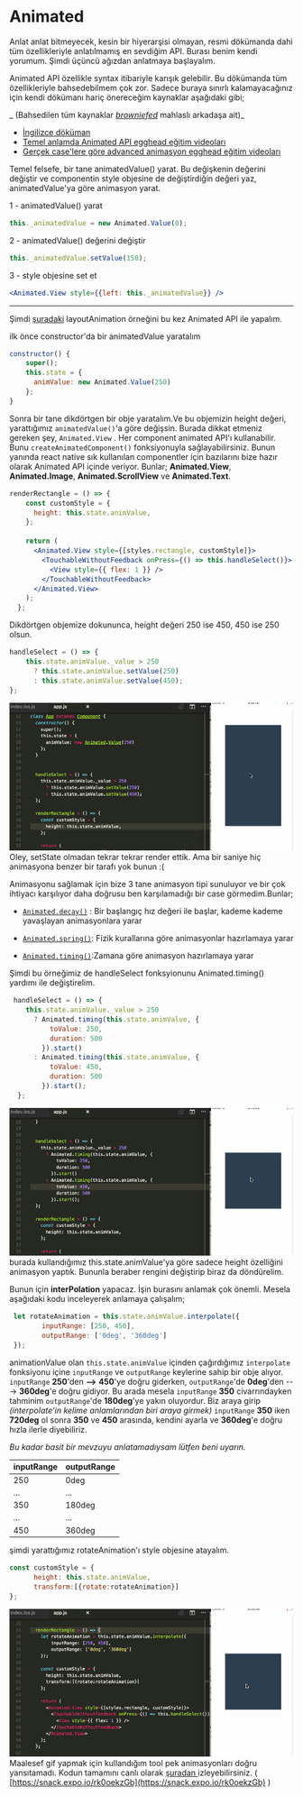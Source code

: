 # Animated

Anlat anlat bitmeyecek, kesin bir hiyerarşisi olmayan, resmi dökümanda dahi tüm özellikleriyle anlatılmamış en sevdiğim API. Burası benim kendi yorumum. Şimdi üçüncü ağızdan anlatmaya başlayalım. 

Animated API özellikle syntax itibariyle karışık gelebilir. Bu dökümanda tüm özellikleriyle bahsedebilmem çok zor. Sadece buraya sınırlı kalamayacağınız için kendi dökümanı hariç önereceğim kaynaklar aşağıdaki gibi;

_ \(Bahsedilen tüm kaynaklar _[_browniefed_](https://github.com/browniefed)_ mahlaslı arkadaşa ait\)_

* [İngilizce döküman](http://browniefed.com/react-native-animation-book/api/ANIMATED_SETVALUE.html)
* [Temel anlamda Animated API egghead eğitim videoları](https://egghead.io/lessons/react-animated-timing-and-easing-to-animate-styles-of-a-react-native-view)
* [Gerçek case'lere göre advanced animasyon egghead eğitim videoları](https://egghead.io/lessons/react-create-a-horizontal-parallax-scrollview-in-react-native)

Temel felsefe, bir tane animatedValue\(\) yarat. Bu değişkenin değerini değiştir ve componentin style objesine de değiştirdiğin değeri yaz, animatedValue'ya göre animasyon yarat.

1 - animatedValue\(\) yarat

```js
this._animatedValue = new Animated.Value(0);
```

2 - animatedValue\(\) değerini değiştir

```js
this._animatedValue.setValue(150);
```

3 - style objesine set et

```jsx
<Animated.View style={{left: this._animatedValue}} />
```

---

Şimdi [şuradaki](/component-apilarcomponent-apilarmd/animasyon/layoutanimation.md) layoutAnimation örneğini bu kez Animated API ile yapalım.

ilk önce constructor'da bir animatedValue yaratalım

```js
constructor() {
    super();
    this.state = {
      animValue: new Animated.Value(250)
    };
}
```

Sonra bir tane dikdörtgen bir obje yaratalım.Ve bu objemizin height değeri, yarattığımız `animatedValue()`'a göre değişsin. Burada dikkat etmeniz gereken şey, `Animated.View` . Her component animated API'ı kullanabilir. Bunu `createAnimatedComponent()` fonksiyonuyla  sağlayabilirsiniz. Bunun yanında react native sık kullanılan componentler için bazılarını bize hazır olarak Animated API içinde veriyor. Bunlar; **Animated.View**, **Animated.Image**, **Animated.ScrollView** ve **Animated.Text**.

```jsx
renderRectangle = () => {
    const customStyle = {
      height: this.state.animValue,
    };

    return (
      <Animated.View style={[styles.rectangle, customStyle]}>
        <TouchableWithoutFeedback onPress={() => this.handleSelect()}>
          <View style={{ flex: 1 }} />
        </TouchableWithoutFeedback>
      </Animated.View>
    );
  };
```

Dikdörtgen objemize dokununca, height değeri 250 ise 450, 450 ise 250 olsun.

```js
handleSelect = () => {
    this.state.animValue._value > 250
      ? this.state.animValue.setValue(250)
      : this.state.animValue.setValue(450);
};
```

![](/assets/rnn-animated-1.gif)Oley, setState olmadan tekrar tekrar render ettik. Ama bir saniye hiç animasyona benzer bir tarafı yok bunun :\(

Animasyonu sağlamak için bize 3 tane animasyon tipi sunuluyor ve bir çok ihtiyacı karşılıyor daha doğrusu ben karşılamadığı bir case görmedim.Bunlar;

* [`Animated.decay()`](https://facebook.github.io/react-native/docs/animated.html#decay) : Bir başlangıç hız değeri ile başlar, kademe kademe yavaşlayan animasyonlara yarar

* [`Animated.spring()`](https://facebook.github.io/react-native/docs/animated.html#spring): Fizik kurallarına göre animasyonlar hazırlamaya yarar

* [`Animated.timing()`](https://facebook.github.io/react-native/docs/animated.html#timing):Zamana göre animasyon hazırlamaya yarar

Şimdi bu örneğimiz de handleSelect fonksyionunu Animated.timing\(\) yardımı ile değiştirelim.

```js
 handleSelect = () => {
    this.state.animValue._value > 250
      ? Animated.timing(this.state.animValue, {
          toValue: 250,
          duration: 500
        }).start()
      : Animated.timing(this.state.animValue, {
          toValue: 450,
          duration: 500
        }).start();
  };
```

![](/assets/rnn-animated-2.gif)burada kullandığımız this.state.animValue'ya göre sadece height özelliğini animasyon yaptık. Bununla beraber rengini değiştirip biraz da döndürelim.

Bunun için **interPolation** yapacaz. İşin burasını anlamak çok önemli. Mesela aşağıdaki kodu inceleyerek anlamaya çalışalım;

```js
 let rotateAnimation = this.state.animValue.interpolate({
        inputRange: [250, 450],
        outputRange: ['0deg', '360deg']
 });
```

animationValue olan `this.state.animValue` içinden çağırdığımız `interpolate` fonksiyonu içine `inputRange` ve `outputRange` keylerine sahip bir obje alıyor. `inputRange` **250**'den **--&gt;** **450**'ye doğru giderken,  `outputRange`'de **0deg**'den ---&gt; **360deg**'e doğru gidiyor. Bu arada mesela `inputRange` **350** civarrındayken tahminim `outputRange`'de **180deg**'ye yakın oluyordur. Biz araya girip _\(interpolate'in kelime anlamlarından biri araya girmek\)_ `inputRange` **350** iken **720deg** ol sonra **350** ve **450** arasında, kendini ayarla ve **360deg**'e doğru hızla ilerle diyebiliriz.

_Bu kadar basit bir mevzuyu anlatamadıysam lütfen beni uyarın._

| inputRange | outputRange |
| :--- | :--- |
| 250 | 0deg |
| ... | ... |
| 350 | 180deg |
| ... | ... |
| 450 | 360deg |

şimdi yarattığımız rotateAnimation'ı style objesine atayalım.

```js
const customStyle = {
      height: this.state.animValue,
      transform:[{rotate:rotateAnimation}]
};
```

![](/assets/rnn-animated-3.gif)Maalesef gif yapmak için kullandığım tool pek animasyonları doğru yansıtamadı. Kodun tamamını canlı olarak [şuradan ](https://snack.expo.io/rk0oekzGb)izleyebilirsiniz. \(  [https://snack.expo.io/rk0oekzGb](https://snack.expo.io/rk0oekzGb) \)

